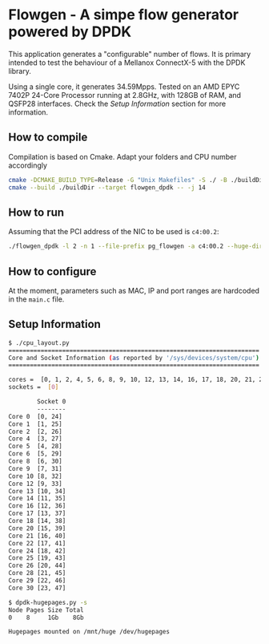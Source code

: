 # Flowgen - A simpe flow generator powered by DPDK
This application generates a "configurable" number of flows. It is primary intended to test the behaviour of a Mellanox 
ConnectX-5 with the DPDK library.

Using a single core, it generates 34.59Mpps. 
Tested on an AMD EPYC 7402P 24-Core Processor running at 2.8GHz, with 128GB of RAM, and QSFP28 interfaces.
Check the _Setup Information_ section for more information.

## How to compile
Compilation is based on Cmake. Adapt your folders and CPU number accordingly
```sh
cmake -DCMAKE_BUILD_TYPE=Release -G "Unix Makefiles" -S ./ -B ./buildDir
cmake --build ./buildDir --target flowgen_dpdk -- -j 14
```
## How to run
Assuming that the PCI address of the NIC to be used is `c4:00.2`:
```sh
./flowgen_dpdk -l 2 -n 1 --file-prefix pg_flowgen -a c4:00.2 --huge-dir /mnt/huge
```
## How to configure
At the moment, parameters such as MAC, IP and port ranges are hardcoded in the `main.c` file.

## Setup Information
```sh
$ ./cpu_layout.py 
======================================================================
Core and Socket Information (as reported by '/sys/devices/system/cpu')
======================================================================

cores =  [0, 1, 2, 4, 5, 6, 8, 9, 10, 12, 13, 14, 16, 17, 18, 20, 21, 22, 24, 25, 26, 28, 29, 30]
sockets =  [0]

        Socket 0       
        --------       
Core 0  [0, 24]        
Core 1  [1, 25]        
Core 2  [2, 26]        
Core 4  [3, 27]        
Core 5  [4, 28]        
Core 6  [5, 29]        
Core 8  [6, 30]        
Core 9  [7, 31]        
Core 10 [8, 32]        
Core 12 [9, 33]        
Core 13 [10, 34]       
Core 14 [11, 35]       
Core 16 [12, 36]       
Core 17 [13, 37]       
Core 18 [14, 38]       
Core 20 [15, 39]       
Core 21 [16, 40]       
Core 22 [17, 41]       
Core 24 [18, 42]       
Core 25 [19, 43]       
Core 26 [20, 44]       
Core 28 [21, 45]       
Core 29 [22, 46]       
Core 30 [23, 47]       
```

```sh
$ dpdk-hugepages.py -s
Node Pages Size Total
0    8     1Gb    8Gb

Hugepages mounted on /mnt/huge /dev/hugepages
```